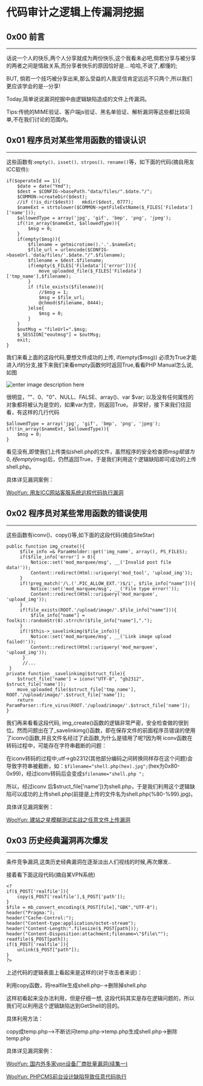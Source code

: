 # 代码审计之逻辑上传漏洞挖掘

0x00 前言
-------

* * *

话说一个人的快乐,两个人分享就成为两份快乐,这个我看未必吧,倘若分享与被分享的两者之间是情敌关系,而分享者快乐的原因恰好是… 哈哈,不说了,都懂的;

BUT, 倘若一个技巧被分享出来,那么受益的人我坚信肯定远远不只两个,所以我们更应该学会的是--分享!

Today,简单说说漏洞挖掘中由逻辑缺陷造成的文件上传漏洞。

Tips:传统的MIME验证、客户端js验证、黑名单验证、解析漏洞等这些都比较简单,不在我们讨论的范围内。

0x01 程序员对某些常用函数的错误认识
--------------------

* * *

这些函数有:`empty()、isset()、strpos()、rename()`等，如下面的代码(摘自用友ICC软件):

```
if($operateId == 1){
    $date = date("Ymd");
    $dest = $CONFIG->basePath."data/files/".$date."/";
    $COMMON->createDir($dest);
    //if (!is_dir($dest))   mkdir($dest, 0777);
    $nameExt = strtolower($COMMON->getFileExtName($_FILES['Filedata']['name']));
    $allowedType = array('jpg', 'gif', 'bmp', 'png', 'jpeg');
    if(!in_array($nameExt, $allowedType)){
        $msg = 0;
    }
    if(empty($msg)){
        $filename = getmicrotime().'.'.$nameExt;
        $file_url = urlencode($CONFIG->baseUrl.'data/files/'.$date."/".$filename);
        $filename = $dest.$filename;
        if(empty($_FILES['Filedata']['error'])){
            move_uploaded_file($_FILES['Filedata']['tmp_name'],$filename);
        }
        if (file_exists($filename)){
            //$msg = 1;
            $msg = $file_url;
            @chmod($filename, 0444);
        }else{
            $msg = 0;
        }
    }
    $outMsg = "fileUrl=".$msg;
    $_SESSION["eoutmsg"] = $outMsg;
    exit;
}

```

我们来看上面的这段代码,要想文件成功的上传, if(empty($msg)) 必须为True才能进入if的分支,接下来我们来看empty函数何时返回True,看看PHP Manual怎么说,如图

![enter image description here](http://drops.javaweb.org/uploads/images/8eb7e95d707687caf4c973a68cd0d0bb23ef3048.jpg)

很明显，""、0、"0"、NULL、FALSE、array()、var $var; 以及没有任何属性的对象都将被认为是空的，如果var为空，则返回True。 非常好，接下来我们往回看，有这样的几行代码

```
$allowedType = array('jpg', 'gif', 'bmp', 'png', 'jpeg');
if(!in_array($nameExt, $allowedType)){
    $msg = 0;
}

```

看见没有,即使我们上传类似shell.php的文件，虽然程序的安全检查把$msg赋值为0,经empty($msg)后，仍然返回True，于是我们利用这个逻辑缺陷即可成功的上传shell.php。

具体详见漏洞案例：

[WooYun: 用友ICC网站客服系统远程代码执行漏洞](http://www.wooyun.org/bugs/wooyun-2012-04685)

0x02 程序员对某些常用函数的错误使用
--------------------

* * *

这些函数有iconv()、copy()等,如下面的这段代码(摘自SiteStar)

```
public function img_create(){
     $file_info =& ParamHolder::get('img_name', array(), PS_FILES);
     if($file_info['error'] > 0){
         Notice::set('mod_marquee/msg', __('Invalid post file data!'));
         Content::redirect(Html::uriquery('mod_tool', 'upload_img'));
     }
     if(!preg_match('/\.('.PIC_ALLOW_EXT.')$/i', $file_info["name"])){
         Notice::set('mod_marquee/msg', __('File type error!'));
         Content::redirect(Html::uriquery('mod_marquee', 'upload_img'));
     }
     if(file_exists(ROOT.'/upload/image/'.$file_info["name"])){
         $file_info["name"] = Toolkit::randomStr(8).strrchr($file_info["name"],".");
     }
     if(!$this->_savelinkimg($file_info)){
         Notice::set('mod_marquee/msg', __('Link image upload failed!'));
         Content::redirect(Html::uriquery('mod_marquee', 'upload_img'));
      }
      //...
 }
private function _savelinkimg($struct_file){
    $struct_file['name'] = iconv("UTF-8", "gb2312", $struct_file['name']);
    move_uploaded_file($struct_file['tmp_name'], ROOT.'/upload/image/'.$struct_file['name']);
    return ParamParser::fire_virus(ROOT.'/upload/image/'.$struct_file['name']);
}

```

我们再来看看这段代码, img_create()函数的逻辑非常严密，安全检查做的很到位。然而问题出在了_savelinkimg()函数，即在保存文件的前面程序员错误的使用了iconv()函数,并且文件名经过了此函数,为什么是错用了呢?因为啊 iconv函数在转码过程中，可能存在字符串截断的问题：

在iconv转码的过程中,utf->gb2312(其他部分编码之间转换同样存在这个问题)会导致字符串被截断，如：`$filename="shell.php(hex).jpg";`(hex为0x80-0x99)，经过iconv转码后会变成`$filename="shell.php ";`

所以，经过iconv 后$struct_file['name'])为shell.php，于是我们利用这个逻辑缺陷可以成功的上传shell.php(前提是上传的文件名为shell.php{%80-%99}.jpg)。

具体详见漏洞案例：

[WooYun: 建站之星模糊测试实战之任意文件上传漏洞](http://www.wooyun.org/bugs/wooyun-2014-048293)

0x03 历史经典漏洞再次爆发
---------------

* * *

条件竞争漏洞,这类历史经典漏洞在逐渐淡出人们视线的时候,再次爆发..

接着看下面这段代码(摘自某VPN系统)

```
<?
if($_POST['realfile']){
    copy($_POST['realfile'],$_POST['path']);
}
$file = mb_convert_encoding($_POST[file],"GBK","UTF-8");
header("Pragma:");
header("Cache-Control:");
header("Content-type:application/octet-stream");
header("Content-Length:".filesize($_POST[path]));
header("Content-Disposition:attachment;filename=\"$file\"");
readfile($_POST[path]);
if($_POST['realfile']){
    unlink($_POST["path"]);
}
?>

```

上述代码的逻辑表面上看起来是这样的(对于攻击者来说)：

利用copy函数，将realfile生成shell.php-→删除掉shell.php

这样初看起来没办法利用，但是仔细一想, 这段代码其实是存在逻辑问题的，所以我们可以利用这个逻辑缺陷达到GetShell的目的。

具体利用方法：

copy成temp.php-->不断访问temp.php->temp.php生成shell.php->删除temp.php

具体详见漏洞案例：

[WooYun: 国内外多家vpn设备厂商批量漏洞(续集一)](http://www.wooyun.org/bugs/wooyun-2014-048202)

[WooYun: PHPCMS前台设计缺陷导致任意代码执行](http://www.wooyun.org/bugs/wooyun-2014-049794)